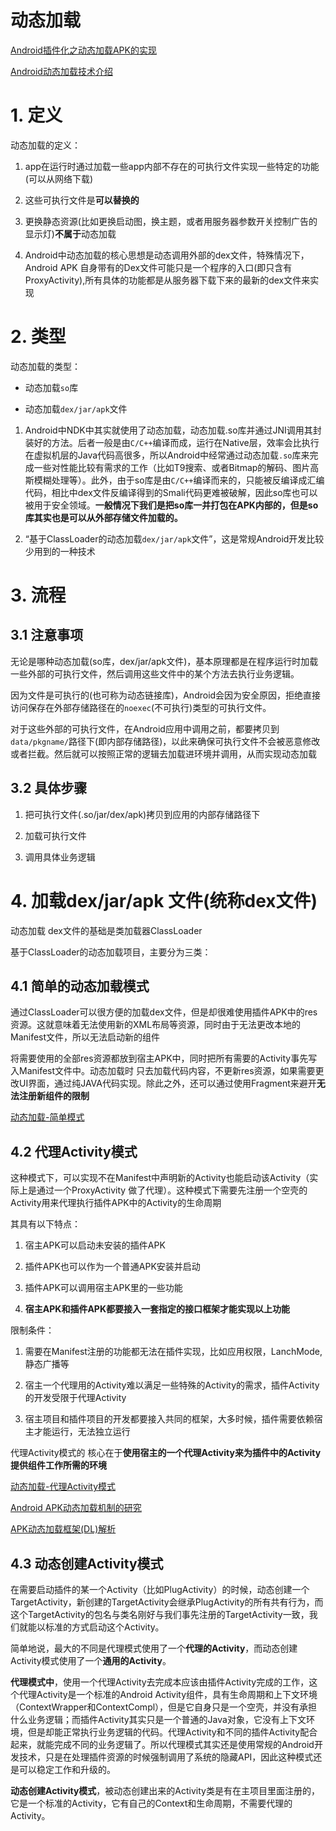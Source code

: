 # 动态加载

[Android插件化之动态加载APK的实现](https://www.jianshu.com/p/a4ab102fa4ac)

[Android动态加载技术介绍](https://segmentfault.com/a/1190000004062866)

# 1. 定义

动态加载的定义：

1. app在运行时通过加载一些app内部不存在的可执行文件实现一些特定的功能(可以从网络下载)

2. 这些可执行文件是**可以替换的**

3. 更换静态资源(比如更换启动图，换主题，或者用服务器参数开关控制广告的显示灯)**不属于**动态加载

4. Android中动态加载的核心思想是动态调用外部的dex文件，特殊情况下，Android APK 自身带有的Dex文件可能只是一个程序的入口(即只含有ProxyActivity),所有具体的功能都是从服务器下载下来的最新的dex文件来实现


# 2. 类型

动态加载的类型：

-  动态加载`so`库

-  动态加载`dex/jar/apk`文件

1. Android中NDK中其实就使用了动态加载，动态加载.so库并通过JNI调用其封装好的方法。后者一般是由`C/C++`编译而成，运行在Native层，效率会比执行在虚拟机层的Java代码高很多，所以Android中经常通过动态加载`.so`库来完成一些对性能比较有需求的工作（比如T9搜索、或者Bitmap的解码、图片高斯模糊处理等）。此外，由于so库是由`C/C++`编译而来的，只能被反编译成汇编代码，相比中dex文件反编译得到的Smali代码更难被破解，因此so库也可以被用于安全领域。**一般情况下我们是把so库一并打包在APK内部的，但是so库其实也是可以从外部存储文件加载的。**

2. “基于ClassLoader的动态加载`dex/jar/apk`文件”，这是常规Android开发比较少用到的一种技术

# 3. 流程

## 3.1 注意事项

无论是哪种动态加载(so库，dex/jar/apk文件)，基本原理都是在程序运行时加载一些外部的可执行文件，然后调用这些文件中的某个方法去执行业务逻辑。

因为文件是可执行的(也可称为动态链接库)，Android会因为安全原因，拒绝直接访问保存在外部存储路径在的`noexec`(不可执行)类型的可执行文件。

对于这些外部的可执行文件，在Android应用中调用之前，都要拷贝到`data/pkgname/`路径下(即内部存储路径)，以此来确保可执行文件不会被恶意修改或者拦截。然后就可以按照正常的逻辑去加载进环境并调用，从而实现动态加载

## 3.2 具体步骤

1. 把可执行文件(.so/jar/dex/apk)拷贝到应用的内部存储路径下

2. 加载可执行文件

3. 调用具体业务逻辑


# 4. 加载dex/jar/apk 文件(统称dex文件)

动态加载 dex文件的基础是类加载器ClassLoader

基于ClassLoader的动态加载项目，主要分为三类：

## 4.1 简单的动态加载模式

通过ClassLoader可以很方便的加载dex文件，但是却很难使用插件APK中的res资源。这就意味着无法使用新的XML布局等资源，同时由于无法更改本地的Manifest文件，所以无法启动新的组件

将需要使用的全部res资源都放到宿主APK中，同时把所有需要的Activity事先写入Manifest文件中。动态加载时 只去加载代码内容，不更新res资源，如果需要更改UI界面，通过纯JAVA代码实现。除此之外，还可以通过使用Fragment来避开**无法注册新组件的限制**

[动态加载-简单模式](https://segmentfault.com/a/1190000004062952)

## 4.2 代理Activity模式

这种模式下，可以实现不在Manifest中声明新的Activity也能启动该Activity（实际上是通过一个ProxyActivity 做了代理）。这种模式下需要先注册一个空壳的Activity用来代理执行插件APK中的Activity的生命周期

其具有以下特点：

1. 宿主APK可以启动未安装的插件APK

2. 插件APK也可以作为一个普通APK安装并启动

3. 插件APK可以调用宿主APK里的一些功能

4. **宿主APK和插件APK都要接入一套指定的接口框架才能实现以上功能**

限制条件：

1. 需要在Manifest注册的功能都无法在插件实现，比如应用权限，LanchMode,静态广播等
	
2. 宿主一个代理用的Activity难以满足一些特殊的Activity的需求，插件Activity的开发受限于代理Activity

3. 宿主项目和插件项目的开发都要接入共同的框架，大多时候，插件需要依赖宿主才能运行，无法独立运行

代理Activity模式的 核心在于**使用宿主的一个代理Activity来为插件中的Activity提供组件工作所需的环境**

[动态加载-代理Activity模式](https://segmentfault.com/a/1190000004062972)

[Android APK动态加载机制的研究](https://blog.csdn.net/singwhatiwanna/article/details/22597587)

[APK动态加载框架(DL)解析](https://blog.csdn.net/singwhatiwanna/article/details/39937639)

## 4.3 动态创建Activity模式

在需要启动插件的某一个Activity（比如PlugActivity）的时候，动态创建一个TargetActivity，新创建的TargetActivity会继承PlugActivity的所有共有行为，而这个TargetActivity的包名与类名刚好与我们事先注册的TargetActivity一致，我们就能以标准的方式启动这个Activity。

简单地说，最大的不同是代理模式使用了一个**代理的Activity**，而动态创建Activity模式使用了一个**通用的Activity**。

**代理模式中**，使用一个代理Activity去完成本应该由插件Activity完成的工作，这个代理Activity是一个标准的Android Activity组件，具有生命周期和上下文环境（ContextWrapper和ContextCompl），但是它自身只是一个空壳，并没有承担什么业务逻辑；而插件Activity其实只是一个普通的Java对象，它没有上下文环境，但是却能正常执行业务逻辑的代码。代理Activity和不同的插件Activity配合起来，就能完成不同的业务逻辑了。所以代理模式其实还是使用常规的Android开发技术，只是在处理插件资源的时候强制调用了系统的隐藏API，因此这种模式还是可以稳定工作和升级的。

**动态创建Activity模式**，被动态创建出来的Activity类是有在主项目里面注册的，它是一个标准的Activity，它有自己的Context和生命周期，不需要代理的Activity。